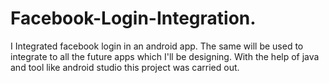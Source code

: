 # Facebook-Login-Integration.
I Integrated facebook login in an android app. The same will be used to integrate to all the future apps which I'll be designing. With the help of java and tool like android studio this project was carried out.
